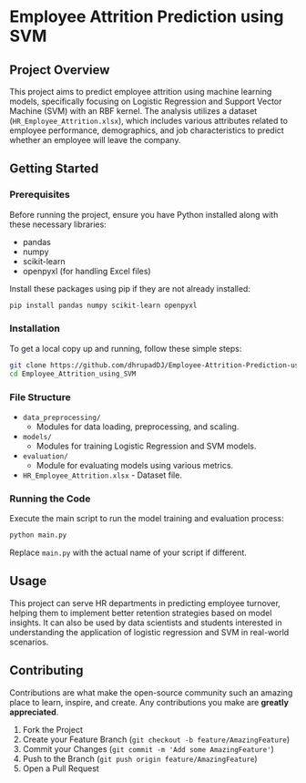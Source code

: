 
# Employee Attrition Prediction using SVM

## Project Overview
This project aims to predict employee attrition using machine learning models, specifically focusing on Logistic Regression and Support Vector Machine (SVM) with an RBF kernel. The analysis utilizes a dataset (`HR_Employee_Attrition.xlsx`), which includes various attributes related to employee performance, demographics, and job characteristics to predict whether an employee will leave the company.

## Getting Started

### Prerequisites
Before running the project, ensure you have Python installed along with these necessary libraries:
- pandas
- numpy
- scikit-learn
- openpyxl (for handling Excel files)

Install these packages using pip if they are not already installed:

```bash
pip install pandas numpy scikit-learn openpyxl
```

### Installation
To get a local copy up and running, follow these simple steps:

```bash
git clone https://github.com/dhrupadDJ/Employee-Attrition-Prediction-using-SVM
cd Employee_Attrition_using_SVM
```

### File Structure
- `data_preprocessing/`
  - Modules for data loading, preprocessing, and scaling.
- `models/`
  - Modules for training Logistic Regression and SVM models.
- `evaluation/`
  - Module for evaluating models using various metrics.
- `HR_Employee_Attrition.xlsx` - Dataset file.

### Running the Code
Execute the main script to run the model training and evaluation process:

```bash
python main.py
```

Replace `main.py` with the actual name of your script if different.

## Usage
This project can serve HR departments in predicting employee turnover, helping them to implement better retention strategies based on model insights. It can also be used by data scientists and students interested in understanding the application of logistic regression and SVM in real-world scenarios.

## Contributing
Contributions are what make the open-source community such an amazing place to learn, inspire, and create. Any contributions you make are **greatly appreciated**.

1. Fork the Project
2. Create your Feature Branch (`git checkout -b feature/AmazingFeature`)
3. Commit your Changes (`git commit -m 'Add some AmazingFeature'`)
4. Push to the Branch (`git push origin feature/AmazingFeature`)
5. Open a Pull Request

